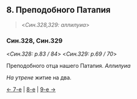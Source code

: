 
## 8. Преподобного Патапия

> <*Син.328,329: аллилуиа*>

### Син.328, Син.329

<*Син.328: p.83 / 84*>
<*Син.329: p.69 / 70*>

Преподобного отца нашего Патапия. *Аллилуиа* 

*На утрене* житие на два.

[← 7-е](12_07_SAB.ru.md) | [8-е](README.md#8-й) | [9-е →](12_09_SAB.ru.md)
